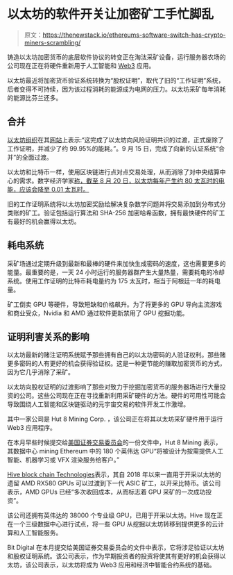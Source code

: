 # 以太坊的软件开关让加密矿工手忙脚乱

> 原文：<https://thenewstack.io/ethereums-software-switch-has-crypto-miners-scrambling/>

铸造以太坊加密货币的底层软件协议的转变正在淘汰采矿设备，运行服务器农场的公司现在正在将硬件重新用于人工智能和 [Web3](https://thenewstack.io/web3-architecture-and-how-it-compares-to-traditional-web-apps/) 应用。

以太坊最近将加密货币验证系统转换为“股权证明”，取代了旧的“工作证明”系统，后者变得不可持续，因为该过程消耗的能源成为电网的压力。以太坊采矿每年消耗的能源比芬兰还多。

## 合并

[以太坊组织](https://thenewstack.io/open-source-blockchain-development-strong-despite-funding-cuts/)在其[网站](https://ethereum.org/en/)上表示:“这完成了以太坊向风险证明共识的过渡，正式废除了工作证明，并减少了约 99.95%的能耗。”。9 月 15 日，完成了向新的认证系统“合并”的全面过渡。

以太坊和比特币一样，使用区块链进行点对点交易处理，从而消除了对中央结算中心的需求。数字经济学家[称，截至 8 月 20 日，以太坊每年产生约 80 太瓦时的电能，应该会降至 0.01 太瓦时。](https://digiconomist.net/ethereum-energy-consumption/)

旧的工作证明系统将以太坊加密奖励给解决复杂数学问题并将交易添加到分布式分类账的矿工。验证包括运行算法和 SHA-256 加密哈希函数，拥有最快硬件的矿工有最好的机会赢得以太坊。

## 耗电系统

采矿场通过定期升级到最新和最棒的硬件来加快生成密码的速度，这也需要更多的能量。最重要的是，一天 24 小时运行的服务器群产生大量热量，需要耗电的冷却系统。使用工作证明的比特币耗电量约为 175 太瓦时，相当于阿根廷一年的耗电量。

矿工倒卖 GPU 等硬件，导致短缺和价格飙升。为了将更多的 GPU 导向主流游戏和商业受众，Nvidia 和 AMD 通过软件更新禁用了 GPU 挖掘功能。

## 证明利害关系的影响

以太坊最新的赌注证明系统赋予那些拥有自己的以太坊密码的人验证权利。那些赌更多密码的人有更好的机会获得验证权。这是一种更节能的赚取加密货币的方式，因为它几乎消除了采矿。

以太坊向股权证明的过渡影响了那些对致力于挖掘加密货币的服务器场进行大量投资的公司。这些公司现在正在寻找重新利用采矿硬件的方法。硬件的可用性可能会导致围绕人工智能和区块链驱动的元宇宙交易的软件开发工作激增。

其中一家公司是 Hut 8 Mining Corp. ，该公司正在将其以太坊采矿硬件用于运行 Web3 应用程序。

在本月早些时候提交给[美国证券交易委员会](https://www.sec.gov/Archives/edgar/data/1731805/000127956922001481/hut8_6k.htm)的一份文件中，Hut 8 Mining 表示，其数据中心 mining Ethereum 中的 180 个英伟达 GPU“将被设计为按需提供人工智能、机器学习或 VFX 渲染服务给客户。”

[Hive block chain Technologies](https://www.sec.gov/Archives/edgar/data/1720424/000106299322019268/exhibit99-1.htm)表示，其自 2018 年以来一直用于开采以太坊的遗留 AMD RX580 GPUs 可以过渡到下一代 ASIC 矿工，以开采比特币。该公司表示，AMD GPUs 已经“多次收回成本，从而标志着 GPU 采矿的一次成功投资”。

该公司还拥有英伟达的 38000 个专业级 GPU，已用于开采以太坊。Hive 现在正在一个三级数据中心进行试点，将一些 GPU 从挖掘以太坊转移到提供更多的云计算和人工智能服务。

Bit Digital 在本月提交给美国证券交易委员会的文件中表示，它将涉足验证以太坊和股权证明系统。该公司表示，作为早期投资者的投资将使其有更好的机会获得以太坊，该公司表示，以太坊将成为 Web3 应用和经济中智能合约系统的基础。

<svg xmlns:xlink="http://www.w3.org/1999/xlink" viewBox="0 0 68 31" version="1.1"><title>Group</title> <desc>Created with Sketch.</desc></svg>